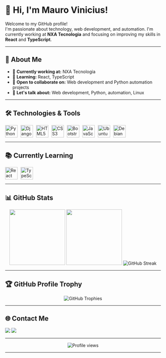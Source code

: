 # 👋 Hi, I'm Mauro Vinicius!

Welcome to my GitHub profile!  
I'm passionate about technology, web development, and automation. I'm currently working at **NXA Tecnologia** and focusing on improving my skills in **React** and **TypeScript**.

---

## 🚀 About Me

- 🔭 **Currently working at:** NXA Tecnologia  
- 🌱 **Learning:** React, TypeScript  
- 🤝 **Open to collaborate on:** Web development and Python automation projects  
- 💬 **Let's talk about:** Web development, Python, automation, Linux

---

## 🛠️ Technologies & Tools

<div style="display: flex; flex-wrap: wrap; gap: 10px;">
  <img src="https://cdn.jsdelivr.net/gh/devicons/devicon@latest/icons/python/python-original.svg" width="40" height="40" title="Python"/>
  <img src="https://cdn.jsdelivr.net/gh/devicons/devicon@latest/icons/django/django-plain.svg" width="40" height="40" title="Django"/>
  <img src="https://cdn.jsdelivr.net/gh/devicons/devicon@latest/icons/html5/html5-original.svg" width="40" height="40" title="HTML5"/>
  <img src="https://cdn.jsdelivr.net/gh/devicons/devicon@latest/icons/css3/css3-original.svg" width="40" height="40" title="CSS3"/>
  <img src="https://cdn.jsdelivr.net/gh/devicons/devicon@latest/icons/bootstrap/bootstrap-original.svg" width="40" height="40" title="Bootstrap"/>
  <img src="https://cdn.jsdelivr.net/gh/devicons/devicon@latest/icons/javascript/javascript-original.svg" width="40" height="40" title="JavaScript"/>
  <img src="https://cdn.jsdelivr.net/gh/devicons/devicon@latest/icons/ubuntu/ubuntu-original.svg" width="40" height="40" title="Ubuntu"/>
  <img src="https://cdn.jsdelivr.net/gh/devicons/devicon@latest/icons/debian/debian-original.svg" width="40" height="40" title="Debian"/>
</div>

---

## 📚 Currently Learning

<div style="display: flex; flex-wrap: wrap; gap: 10px;">
  <img src="https://cdn.jsdelivr.net/gh/devicons/devicon@latest/icons/react/react-original.svg" width="40" height="40" title="React"/>
  <img src="https://cdn.jsdelivr.net/gh/devicons/devicon@latest/icons/typescript/typescript-original.svg" width="40" height="40" title="TypeScript"/>
</div>

---

## 📊 GitHub Stats

<div align="center">
  <img height="180em" src="https://github-readme-stats.vercel.app/api/top-langs/?username=HakunaMauroVinicis&layout=compact&langs_count=7&theme=dracula"/>
  <img height="180em" src="https://github-readme-stats.vercel.app/api?username=HakunaMauroVinicis&show_icons=true&theme=dracula&include_all_commits=true&count_private=true"/>
  <img src="https://github-readme-streak-stats.herokuapp.com/?user=HakunaMauroVinicis&theme=dracula" alt="GitHub Streak"/>
</div>

---

## 🏆 GitHub Profile Trophy

<div align="center">
  <img src="https://github-profile-trophy.vercel.app/?username=HakunaMauroVinicis&theme=dracula&column=3&margin-w=20&margin-h=20&no-frame=true" alt="GitHub Trophies"/>
</div>

---

## 🌐 Contact Me
<div>
  <a href="https://www.linkedin.com/in/mauro-vinicius-cust%C3%B3dio-a7164616a" target="_blank"><img src="https://img.shields.io/badge/-LinkedIn-%230077B5?style=for-the-badge&logo=devbox&logoColor=white" target="_blank"></a>
  <a href = "mailto:brksmauro@hotmail.com"><img src="https://img.shields.io/badge/-Gmail-%23333?style=for-the-badge&logo=gmail&logoColor=white" target="_blank"></a>
</div>

---

<div align="center">
  <img src="https://komarev.com/ghpvc/?username=HakunaMauroVinicis&color=blue" alt="Profile views"/>
</div>

---


